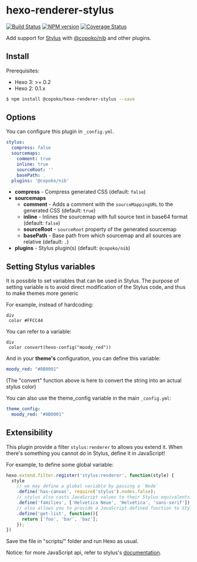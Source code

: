 # hexo-renderer-stylus

[![Build Status](https://travis-ci.org/hexojs/hexo-renderer-stylus.svg?branch=master)](https://travis-ci.org/hexojs/hexo-renderer-stylus)
[![NPM version](https://img.shields.io/npm/v/@copoko/hexo-renderer-stylus.svg)](https://www.npmjs.com/package/@copoko/hexo-renderer-stylus)
[![Coverage Status](https://img.shields.io/coveralls/hexojs/hexo-renderer-stylus.svg)](https://coveralls.io/r/hexojs/hexo-renderer-stylus?branch=master)

Add support for [Stylus] with [@copoko/nib] and other plugins.

## Install

Prerequisites:
- Hexo 3: >= 0.2
- Hexo 2: 0.1.x

``` bash
$ npm install @copoko/hexo-renderer-stylus --save
```

## Options

You can configure this plugin in `_config.yml`.

``` yaml
stylus:
  compress: false
  sourcemaps:
    comment: true
    inline: true
    sourceRoot: ''
    basePath: .
  plugins: '@copoko/nib'
```

- **compress** - Compress generated CSS (default: `false`)
- **sourcemaps**
  - **comment** - Adds a comment with the `sourceMappingURL` to the generated CSS (default: `true`)
  - **inline** - Inlines the sourcemap with full source text in base64 format (default: `false`)
  - **sourceRoot** - `sourceRoot` property of the generated sourcemap
  - **basePath** - Base path from which sourcemap and all sources are relative (default: `.`)
- **plugins** - Stylus plugin(s) (default: `@copoko/nib`)

## Setting Stylus variables

It is possible to set variables that can be used in Stylus.
The purpose of setting variable is to avoid direct modification of the Stylus code,
and thus to make themes more generic

For example, instead of hardcoding:
```stylus
div
 color #FFCC44
```

You can refer to a variable:
```stylus
div
 color convert(hexo-config("moody_red"))
```

And in your **theme's** configuration, you can define this variable:
```yml
moody_red: "#8B0001"
```

(The "convert" function above is here to convert the string into an actual stylus color)

You can also use the theme_config variable in the main `_config.yml`:
```yml
theme_config:
  moody_red: "#8B0001"
```

[Stylus]: http://stylus-lang.com/
[@copoko/nib]: https://github.com/CoPoKo/nib

## Extensibility

This plugin provide a filter `stylus:renderer` to allows you extend it. When there's something you cannot do in Stylus, define it in JavaScript!

For example, to define some global variable:

```js
hexo.extend.filter.register('stylus:renderer', function(style) {
  style
    // we may define a global variable by passing a `Node`
    .define('has-canvas', require('stylus').nodes.false);
    // stylus also casts JavaScript values to their Stylus equivalents when possible
    .define('families', ['Helvetica Neue', 'Helvetica', 'sans-serif'])
    // also allows you to provide a JavaScript-defined function to Stylus
    .define('get-list', function(){
      return ['foo', 'bar', 'baz'];
    });
})
```

Save the file in "scripts/" folder and run Hexo as usual.

Notice: for more JavaScript api, refer to stylus's [documentation](http://stylus-lang.com/docs/js.html).
